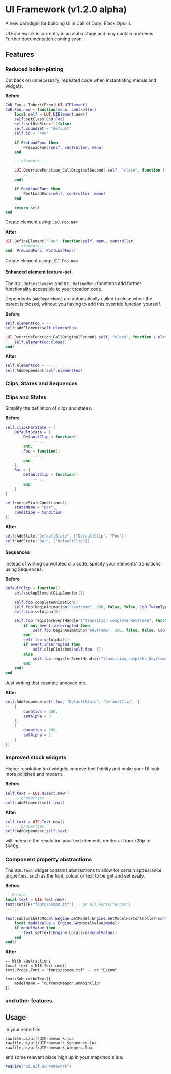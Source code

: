 # UI Framework (v1.2.0 alpha)

A new paradigm for building UI in Call of Duty: Black Ops III.

UI Framework is currently in an alpha stage and may contain problems. Further documentation coming soon.

## Features

### Reduced boiler-plating
Cut back on unnecessary, repeated code when instantiating menus and widgets.

**Before**
```lua
CoD.Foo = InheritFrom(LUI.UIElement)
CoD.Foo.new = function(menu, controller)
	local self = LUI.UIElement.new()
	self:setClass(CoD.Foo)
	self:setUseStencil(false)
	self.soundSet = "default"
	self.id = "Foo"

	if PreLoadFunc then
		PreLoadFunc(self, controller, menu)
	end

	-- elements...

	LUI.OverrideFunction_CallOriginalSecond( self, "close", function ( element )
		-- ...
	end)

	if PostLoadFunc then
		PostLoadFunc(self, controller, menu)
	end

	return self
end
```
Create element using: `CoD.Foo.new`

**After**
```lua
UIF.DefineElement("Foo", function(self, menu, controller)
	-- elements...
end, PreLoadFunc, PostLoadFunc)
```
Create element using: `UIE.Foo.new`

#### Enhanced element feature-set
The `UIE.DefineElement` and `UIE.DefineMenu` functions add further functionality accessible to your creation code.

Dependents (`AddDependent`) are automatically called to close when the parent is closed, without you having to add this override function yourself.

**Before**
```lua
self.elementFoo = -- ...
self:addElement(self.elementFoo)

LUI.OverrideFunction_CallOriginalSecond( self, "close", function ( element )
	self.elementFoo:close()
end)
```

**After**
```lua
self.elementFoo = -- ...
self:AddDependent(self.elementFoo)
```

### Clips, States and Sequences

### Clips and States
Simplify the definition of clips and states.

**Before**
```lua
self.clipsPerState = {
	DefaultState = {
		DefaultClip = function()
			-- ...
		end,
		Foo = function()
			-- ...
		end
	},
	Bar = {
		DefaultClip = function()
			-- ...
		end
	}
}

self:mergeStateConditions({
	stateName = "Bar",
	condition = Condition
})
```

**After**
```lua
self:AddState("DefaultState", {"DefaultClip", "Foo"})
self:AddState("Bar", {"DefaultClip"})
```

#### Sequences
Instead of writing convoluted clip code, specify your elements' transitions using Sequences.

**Before**
```lua
DefaultClip = function()
	self:setupElementClipCounter(1)

	self.foo:completeAnimation()
	self.foo:beginAnimation("keyframe", 200, false, false, CoD.TweenType.Linear)
	self.foo:setAlpha(0)

	self.foo:registerEventHandler("transition_complete_keyframe", function(element, event)
		if not event.interrupted then
			self.foo:beginAnimatino("keyframe", 200, false, false, CoD.TweenType.Linear)
		end
		self.foo:setAlpha(1)
		if event.interrupted then
			self.clipFinished(self.foo, {})
		else
			self.foo:registerEventHandler("transition_complete_keyframe", self.clipFinished)
		end
	end)
end
```
Just writing that example annoyed me.

**After**
```lua
self:AddSequence(self.foo, "DefaultState", "DefaultClip", {
	{
		duration = 200,
		setAlpha = 0
	},
	{
		duration = 200,
		setAlpha = 1
	}
})
```

### Improved stock widgets
Higher resolution text widgets improve text fidelity and make your UI look more polished and modern.

**Before**
```lua
self.text = LUI.UIText.new()
-- ... properties
self:addElement(self.text)
```

**After**
```lua
self.text = UIE.Text.new()
-- ... properties
self:AddDependent(self.text)
```
will increase the resolution your text elements render at from 720p to 1440p.

### Component property abstractions
The `UIE.Text` widget contains abstractions to allow for certain appearance properties, such as the font, colour or text to be get and set easily.

**Before**
```lua
-- Before
local text = UIE.Text.new()
text:setTTF("fonts/escom.ttf") -- or UIT.Fonts["Escom"]
-- ...

text:subscribeToModel(Engine.GetModel(Engine.GetModelForController(controller), "currentWeapon.ammoInClip", function(model)
    local modelValue = Engine.GetModelValue(model)
    if modelValue then
        text:setText(Engine.Localize(modelValue))
    end
end))
```
**After**
```
-- With abstractions
local text = UIE.Text.new()
text.Props.Font = "fonts/escom.ttf" -- or "Escom"

text:SubscribeText({
    modelName = "currentWeapon.ammoInClip"
})
```

### and other features.

## Usage
In your zone file:
```
rawfile,ui/uif/UIFramework.lua
rawfile,ui/uif/UIFramework_Sequences.lua
rawfile,ui/uif/UIFramework_Widgets.lua
```

and some relevant place high up in your map/mod's lua:
```lua
require("ui.uif.UIFramework")
```